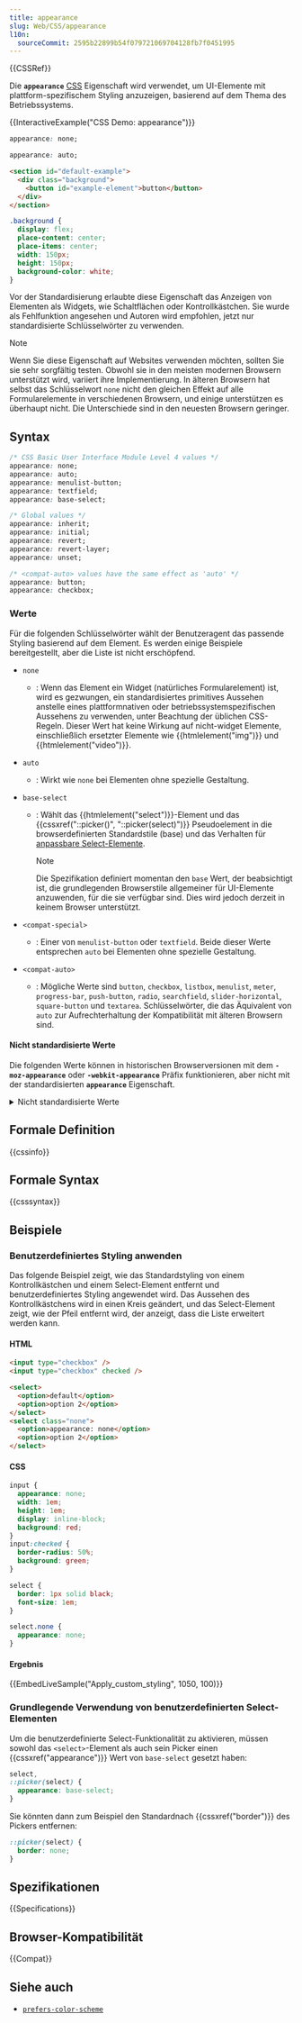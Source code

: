 ```yaml
---
title: appearance
slug: Web/CSS/appearance
l10n:
  sourceCommit: 2595b22899b54f079721069704128fb7f0451995
---
```


{{CSSRef}}

Die **`appearance`** [CSS](/de/docs/Web/CSS) Eigenschaft wird verwendet, um UI-Elemente mit plattform-spezifischem Styling anzuzeigen, basierend auf dem Thema des Betriebssystems.

{{InteractiveExample("CSS Demo: appearance")}}

```css interactive-example-choice
appearance: none;
```

```css interactive-example-choice
appearance: auto;
```

```html interactive-example
<section id="default-example">
  <div class="background">
    <button id="example-element">button</button>
  </div>
</section>
```

```css interactive-example
.background {
  display: flex;
  place-content: center;
  place-items: center;
  width: 150px;
  height: 150px;
  background-color: white;
}
```

Vor der Standardisierung erlaubte diese Eigenschaft das Anzeigen von Elementen als Widgets, wie Schaltflächen oder Kontrollkästchen. Sie wurde als Fehlfunktion angesehen und Autoren wird empfohlen, jetzt nur standardisierte Schlüsselwörter zu verwenden.

> [!NOTE]
> Wenn Sie diese Eigenschaft auf Websites verwenden möchten, sollten Sie sie sehr sorgfältig testen. Obwohl sie in den meisten modernen Browsern unterstützt wird, variiert ihre Implementierung. In älteren Browsern hat selbst das Schlüsselwort `none` nicht den gleichen Effekt auf alle Formularelemente in verschiedenen Browsern, und einige unterstützen es überhaupt nicht. Die Unterschiede sind in den neuesten Browsern geringer.

## Syntax

```css
/* CSS Basic User Interface Module Level 4 values */
appearance: none;
appearance: auto;
appearance: menulist-button;
appearance: textfield;
appearance: base-select;

/* Global values */
appearance: inherit;
appearance: initial;
appearance: revert;
appearance: revert-layer;
appearance: unset;

/* <compat-auto> values have the same effect as 'auto' */
appearance: button;
appearance: checkbox;
```

### Werte

Für die folgenden Schlüsselwörter wählt der Benutzeragent das passende Styling basierend auf dem Element.
Es werden einige Beispiele bereitgestellt, aber die Liste ist nicht erschöpfend.

- `none`

  - : Wenn das Element ein Widget (natürliches Formularelement) ist, wird es gezwungen, ein standardisiertes primitives Aussehen anstelle eines plattformnativen oder betriebssystemspezifischen Aussehens zu verwenden, unter Beachtung der üblichen CSS-Regeln. Dieser Wert hat keine Wirkung auf nicht-widget Elemente, einschließlich ersetzter Elemente wie {{htmlelement("img")}} und {{htmlelement("video")}}.

- `auto`

  - : Wirkt wie `none` bei Elementen ohne spezielle Gestaltung.

- `base-select`

  - : Wählt das {{htmlelement("select")}}-Element und das {{cssxref("::picker()", "::picker(select)")}} Pseudoelement in die browserdefinierten Standardstile (base) und das Verhalten für [anpassbare Select-Elemente](/de/docs/Learn_web_development/Extensions/Forms/Customizable_select).

    > [!NOTE]
    > Die Spezifikation definiert momentan den `base` Wert, der beabsichtigt ist, die grundlegenden Browserstile allgemeiner für UI-Elemente anzuwenden, für die sie verfügbar sind. Dies wird jedoch derzeit in keinem Browser unterstützt.

- `<compat-special>`

  - : Einer von `menulist-button` oder `textfield`.
    Beide dieser Werte entsprechen `auto` bei Elementen ohne spezielle Gestaltung.

- `<compat-auto>`

  - : Mögliche Werte sind `button`, `checkbox`, `listbox`, `menulist`, `meter`, `progress-bar`, `push-button`, `radio`, `searchfield`, `slider-horizontal`, `square-button` und `textarea`.
    Schlüsselwörter, die das Äquivalent von `auto` zur Aufrechterhaltung der Kompatibilität mit älteren Browsern sind.

#### Nicht standardisierte Werte

Die folgenden Werte können in historischen Browserversionen mit dem **`-moz-appearance`** oder **`-webkit-appearance`** Präfix funktionieren, aber nicht mit der standardisierten **`appearance`** Eigenschaft.

<details>
<summary>Nicht standardisierte Werte</summary>

- Firefox-Einträge zeigen Unterstützung durch `-moz-appearance`.
- Chrome-, Edge- und Safari-Einträge unten geben Versionsunterstützung für Werte an, die mit dem `-webkit-appearance` vendor-prefix Eigenschaft verwendet werden.
- Werte mit einem Sternchen (\*) haben klare Absichten zur Entfernung.
- Für jede Zelle der Browserversion und Wert:
  - `Y{version}`: gibt an, dass ein Wert bis einschließlich `{version}` unterstützt wird.
  - `N{version}`: Unterstützung wurde in einer früheren Version als `{version}` entfernt.
  - eine leere Zelle zeigt an, dass Unterstützung nie hinzugefügt wurde.

| Wert                                   | Safari  | Firefox | Chrome    | Edge   |
| -------------------------------------- | ------- | ------- | --------- | ------ |
| `attachment`                           | Y(13.1) |         |           |        |
| `borderless-attachment`                | Y(13.1) |         |           |        |
| `button-bevel`                         | Y(13.1) | N(75)   |           | N(80)  |
| `caps-lock-indicator`                  | Y(13.1) |         |           | N(80)  |
| `caret`                                | Y(13.1) | N(75)   | Y(73)     | N(80)  |
| `checkbox-container`                   |         | N(75)   |           |        |
| `checkbox-label`                       |         | N(75)   |           |        |
| `checkmenuitem`                        |         | N(75)   |           |        |
| `color-well`                           | Y(13.1) |         |           |        |
| `continuous-capacity-level-indicator`  | Y(13.1) |         |           |        |
| `default-button`                       | Y(13.1) |         |           | N(80)  |
| `discrete-capacity-level-indicator`    | Y(13.1) |         |           |        |
| `inner-spin-button`                    | Y(13.1) | N(75)   | Y(118) \* | Y(119) |
| `image-controls-button`                | Y(13.1) |         |           |        |
| `list-button`                          | Y(13.1) |         |           |        |
| `listitem`                             | Y(13.1) | N(75)   | Y(73)     | N(80)  |
| `media-enter-fullscreen-button`        | Y(13.1) |         | Y(73)     |        |
| `media-exit-fullscreen-button`         | Y(13.1) |         | Y(73)     |        |
| `media-fullscreen-volume-slider`       | Y(13.1) |         |           |        |
| `media-fullscreen-volume-slider-thumb` | Y(13.1) |         |           |        |
| `media-mute-button`                    | Y(13.1) |         |           | N(80)  |
| `media-play-button`                    | Y(13.1) |         |           | N(80)  |
| `media-overlay-play-button`            | Y(13.1) |         | Y(73)     |        |
| `media-return-to-realtime-button`      | Y(13.1) |         |           |        |
| `media-rewind-button`                  | Y(13.1) |         |           |        |
| `media-seek-back-button`               | Y(13.1) |         | N(73)     |        |
| `media-seek-forward-button`            | Y(13.1) |         | N(73)     |        |
| `media-toggle-closed-captions-button`  | Y(13.1) |         | Y(73)     |        |
| `media-slider`                         | Y(13.1) |         | Y(117)    | Y(80)  |
| `media-sliderthumb`                    | Y(13.1) |         | Y(117)    | Y(80)  |
| `media-volume-slider-container`        | Y(13.1) |         | Y(73)     |        |
| `media-volume-slider-mute-button`      | Y(13.1) |         |           |        |
| `media-volume-slider`                  | Y(13.1) |         | Y(117)    | Y(80)  |
| `media-volume-sliderthumb`             | Y(13.1) |         | Y(117)    | Y(80)  |
| `media-controls-background`            | Y(13.1) |         | Y(73)     |        |
| `media-controls-dark-bar-background`   | Y(13.1) |         |           |        |
| `media-controls-fullscreen-background` | Y(13.1) |         | Y(73)     |        |
| `media-controls-light-bar-background`  | Y(13.1) |         |           |        |
| `media-current-time-display`           |         |         | Y(73)     |        |
| `media-time-remaining-display`         | Y(13.1) |         | Y(73)     |        |
| `menulist-text`                        | Y(13.1) | N(75)   | Y(73)     | N(80)  |
| `menulist-textfield`                   | Y(13.1) | N(75)   | Y(73)     | N(80)  |
| `meterbar`                             |         | Y(100)  |           |        |
| `number-input`                         |         | Y(75)   |           |        |
| `progress-bar-value`                   | Y(13.1) |         | Y(73)     |        |
| `progressbar`                          |         | Y(100)  |           |        |
| `progressbar-vertical`                 |         | Y(75)   |           |        |
| `range`                                |         | Y(75)   |           |        |
| `range-thumb`                          |         | Y(75)   |           |        |
| `rating-level-indicator`               | Y(13.1) |         |           |        |
| `relevancy-level-indicator`            | Y(13.1) |         |           |        |
| `scale-horizontal`                     |         | Y(75)   |           |        |
| `scalethumbend`                        |         | Y(75)   |           |        |
| `scalethumb-horizontal`                |         | Y(75)   |           |        |
| `scalethumbstart`                      |         | Y(75)   |           |        |
| `scalethumbtick`                       |         | Y(75)   |           |        |
| `scalethumb-vertical`                  |         | Y(75)   |           |        |
| `scale-vertical`                       |         | Y(75)   |           |        |
| `scrollbarthumb-horizontal`            |         | Y(75)   |           |        |
| `scrollbarthumb-vertical`              |         | Y(75)   |           |        |
| `scrollbartrack-horizontal`            |         | Y(75)   |           |        |
| `scrollbartrack-vertical`              |         | Y(75)   |           |        |
| `searchfield-decoration`               | Y(13.1) |         |           | N(80)  |
| `searchfield-results-decoration`       | Y(13.1) | N(75)   | N(73)     | N(80)  |
| `searchfield-results-button`           | Y(13.1) |         |           | N(80)  |
| `searchfield-cancel-button`            | Y(13.1) | N(75)   | Y(118) \* | Y(119) |
| `snapshotted-plugin-overlay`           | Y(13.1) |         |           |        |
| `sheet`                                |         |         |           |        |
| `slider-vertical`                      |         |         | Y(118) \* | Y(119) |
| `sliderthumb-horizontal`               |         |         | Y(117)    | Y(80)  |
| `sliderthumb-vertical`                 |         |         | Y(117)    | Y(80)  |
| `textfield-multiline`                  |         | Y(100)  |           |        |
| `-apple-pay-button`                    | Y(13.1) |         |           |        |

</details>

## Formale Definition

{{cssinfo}}

## Formale Syntax

{{csssyntax}}

## Beispiele

### Benutzerdefiniertes Styling anwenden

Das folgende Beispiel zeigt, wie das Standardstyling von einem Kontrollkästchen und einem Select-Element entfernt und benutzerdefiniertes Styling angewendet wird.
Das Aussehen des Kontrollkästchens wird in einen Kreis geändert, und das Select-Element zeigt, wie der Pfeil entfernt wird, der anzeigt, dass die Liste erweitert werden kann.

#### HTML

```html
<input type="checkbox" />
<input type="checkbox" checked />

<select>
  <option>default</option>
  <option>option 2</option>
</select>
<select class="none">
  <option>appearance: none</option>
  <option>option 2</option>
</select>
```

#### CSS

```css
input {
  appearance: none;
  width: 1em;
  height: 1em;
  display: inline-block;
  background: red;
}
input:checked {
  border-radius: 50%;
  background: green;
}

select {
  border: 1px solid black;
  font-size: 1em;
}

select.none {
  appearance: none;
}
```

#### Ergebnis

{{EmbedLiveSample("Apply_custom_styling", 1050, 100)}}

### Grundlegende Verwendung von benutzerdefinierten Select-Elementen

Um die benutzerdefinierte Select-Funktionalität zu aktivieren, müssen sowohl das `<select>`-Element als auch sein Picker einen {{cssxref("appearance")}} Wert von `base-select` gesetzt haben:

```css
select,
::picker(select) {
  appearance: base-select;
}
```

Sie könnten dann zum Beispiel den Standardnach {{cssxref("border")}} des Pickers entfernen:

```css
::picker(select) {
  border: none;
}
```

## Spezifikationen

{{Specifications}}

## Browser-Kompatibilität

{{Compat}}

## Siehe auch

- [`prefers-color-scheme`](/de/docs/Web/CSS/@media/prefers-color-scheme)

